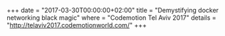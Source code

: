 +++
date        = "2017-03-30T00:00:00+02:00"
title       = "Demystifying docker networking black magic"
where       = "Codemotion Tel Aviv 2017"
details     = "http://telaviv2017.codemotionworld.com/"
+++
